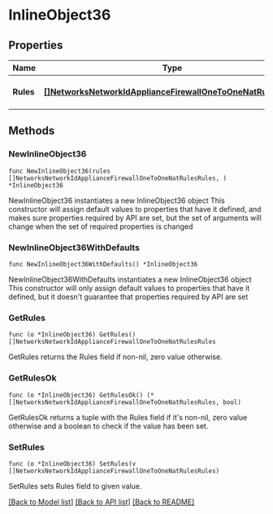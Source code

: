 # InlineObject36

## Properties

Name | Type | Description | Notes
------------ | ------------- | ------------- | -------------
**Rules** | [**[]NetworksNetworkIdApplianceFirewallOneToOneNatRulesRules**](NetworksNetworkIdApplianceFirewallOneToOneNatRulesRules.md) | An array of 1:1 nat rules | 

## Methods

### NewInlineObject36

`func NewInlineObject36(rules []NetworksNetworkIdApplianceFirewallOneToOneNatRulesRules, ) *InlineObject36`

NewInlineObject36 instantiates a new InlineObject36 object
This constructor will assign default values to properties that have it defined,
and makes sure properties required by API are set, but the set of arguments
will change when the set of required properties is changed

### NewInlineObject36WithDefaults

`func NewInlineObject36WithDefaults() *InlineObject36`

NewInlineObject36WithDefaults instantiates a new InlineObject36 object
This constructor will only assign default values to properties that have it defined,
but it doesn't guarantee that properties required by API are set

### GetRules

`func (o *InlineObject36) GetRules() []NetworksNetworkIdApplianceFirewallOneToOneNatRulesRules`

GetRules returns the Rules field if non-nil, zero value otherwise.

### GetRulesOk

`func (o *InlineObject36) GetRulesOk() (*[]NetworksNetworkIdApplianceFirewallOneToOneNatRulesRules, bool)`

GetRulesOk returns a tuple with the Rules field if it's non-nil, zero value otherwise
and a boolean to check if the value has been set.

### SetRules

`func (o *InlineObject36) SetRules(v []NetworksNetworkIdApplianceFirewallOneToOneNatRulesRules)`

SetRules sets Rules field to given value.



[[Back to Model list]](../README.md#documentation-for-models) [[Back to API list]](../README.md#documentation-for-api-endpoints) [[Back to README]](../README.md)


